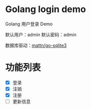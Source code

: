 # Golang login demo

Golang 用户登录 Demo

默认用户：admin 默认密码：admin

数据库驱动：[mattn/go-sqlite3](https://github.com/mattn/go-sqlite3)

# 功能列表

- [x] 登录
- [x] 注销
- [x] 注册
- [ ] 更新信息